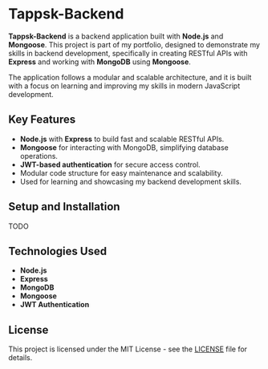 
# Tappsk-Backend

**Tappsk-Backend** is a backend application built with **Node.js** and **Mongoose**. This project is part of my portfolio, designed to demonstrate my skills in backend development, specifically in creating RESTful APIs with **Express** and working with **MongoDB** using **Mongoose**. 

The application follows a modular and scalable architecture, and it is built with a focus on learning and improving my skills in modern JavaScript development.

## Key Features
- **Node.js** with **Express** to build fast and scalable RESTful APIs.
- **Mongoose** for interacting with MongoDB, simplifying database operations.
- **JWT-based authentication** for secure access control.
- Modular code structure for easy maintenance and scalability.
- Used for learning and showcasing my backend development skills.

## Setup and Installation

TODO

## Technologies Used
- **Node.js**
- **Express**
- **MongoDB**
- **Mongoose**
- **JWT Authentication**

## License

This project is licensed under the MIT License - see the [LICENSE](LICENSE) file for details.

